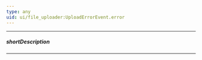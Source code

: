```yaml
---
type: any
uid: ui/file_uploader:UploadErrorEvent.error
---
```

---
##### shortDescription
<!-- Description goes here -->

---
<!-- Description goes here -->